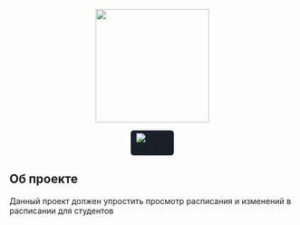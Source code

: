 <p align="center"><a href="https://laravel.com" target="_blank"><img src="http://nt-orsk.ru/images/banner/logo.png" width="200"></a></p>

<p align="center">
    <a class="site-link" style="border-radius: 5px; padding: 5px; width: max-content; background: #1a202c;display: flex; flex-direction: column; justify-content:center; align-items:center;" href="http://nt-orsk.ru"><img src="http://nt-orsk.ru/templates/it_university3/favicon.ico" alt="LOGO">Сайт ОНТ</a>
</p>

## Об проекте

Данный проект должен упростить просмотр расписания и изменений в расписании для студентов
